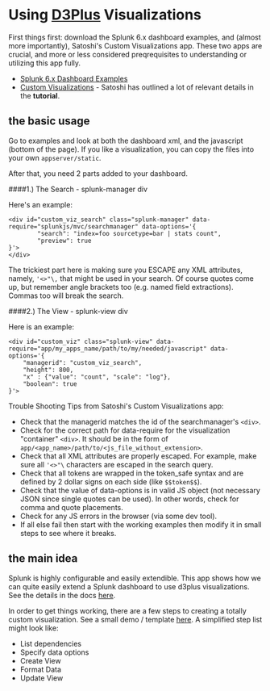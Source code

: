 # Using [D3Plus](http://d3plus.org/) Visualizations

First things first: download the Splunk 6.x dashboard examples, and (almost more importantly), Satoshi's Custom Visualizations app. These two apps are crucial, and more or less considered preqrequisites to understanding or utilizing this app fully.

- [Splunk 6.x Dashboard Examples](https://splunkbase.splunk.com/app/1603/)
- [Custom Visualizations](https://splunkbase.splunk.com/app/2717/) - Satoshi has outlined a lot of relevant details in the **tutorial**.

## the basic usage

Go to examples and look at both the dashboard xml, and the javascript (bottom of the page). If you like a visualization, you can copy the files into your own `appserver/static`. 

After that, you need 2 parts added to your dashboard.

####1.) The Search  - splunk-manager div

Here's an example:
```
<div id="custom_viz_search" class="splunk-manager" data-require="splunkjs/mvc/searchmanager" data-options='{
        "search": "index=foo sourcetype=bar | stats count",
        "preview": true
}'>
</div>
```
The trickiest part here is making sure you ESCAPE any XML attributes, namely, `'<>"\,` that might be used in your search. Of course quotes come up, but remember angle brackets too (e.g. named field extractions). Commas too will break the search. 


####2.) The View - splunk-view div

Here is an example:

```
<div id="custom_viz" class="splunk-view" data-require="app/my_apps_name/path/to/my/needed/javascript" data-options='{
    "managerid": "custom_viz_search",
    "height": 800,
    "x" : {"value": "count", "scale": "log"},
    "boolean": true
}'>
```
Trouble Shooting Tips from Satoshi's Custom Visualizations app:

 - Check that the managerid matches the id of the searchmanager's `<div>`.
 - Check for the correct path for data-require for the visualization "container" `<div>`. It should be in the form of `app/<app_name>/path/to/<js_file_without_extension>`.
 - Check that all XML attributes are properly escaped. For example, make sure all `'<>"\` characters are escaped in the search query.
 - Check that all tokens are wrapped in the token_safe syntax and are defined by 2 dollar signs on each side (like `$$token$$`).
 - Check that the value of data-options is in valid JS object (not necessary JSON since single quotes can be used). In other words, check for comma and quote placements.
 - Check for any JS errors in the browser (via some dev tool).
 - If all else fail then start with the working examples then modify it in small steps to see where it breaks.


## the main idea

Splunk is highly configurable and easily extendible. This app shows how we can quite easily extend a Splunk dashboard to use d3plus visualizations. See the details in the docs [here](http://dev.splunk.com/view/webframework-splunkjsstack/SP-CAAAES5). 

In order to get things working, there are a few steps to creating a totally custom visualization. See a small demo / template [here](https://gist.github.com/metasyn/70e5e3599abe76c37a07). A simplified step list might look like:

 - List dependencies
 - Specify data options
 - Create View
 - Format Data
 - Update View
